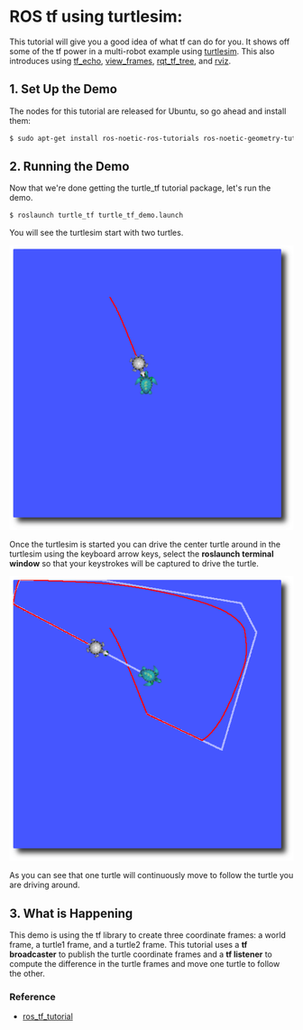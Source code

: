 # ROS tf using turtlesim:
  This tutorial will give you a good idea of what tf can do for you. It shows off some of the tf power in a multi-robot example using [turtlesim](http://wiki.ros.org/turtlesim). This also introduces using [tf_echo](http://wiki.ros.org/tf#tf_echo), [view_frames](http://wiki.ros.org/tf#view_frames), [rqt_tf_tree](http://wiki.ros.org/rqt_tf_tree), and [rviz](http://wiki.ros.org/rviz).

## 1. Set Up the Demo
  The nodes for this tutorial are released for Ubuntu, so go ahead and install them: 
  ```bash
  $ sudo apt-get install ros-noetic-ros-tutorials ros-noetic-geometry-tutorials ros-noetic-rviz ros-noetic-rosbash ros-noetic-rqt-tf-tree
  
  ```

## 2. Running the Demo
  Now that we're done getting the turtle_tf tutorial package, let's run the demo. 
  ```bash
  $ roslaunch turtle_tf turtle_tf_demo.launch
  ```
  You will see the turtlesim start with two turtles. 

  ![image](turtle_tf_start.png)

  Once the turtlesim is started you can drive the center turtle around in the turtlesim using the keyboard arrow keys, select the **roslaunch terminal window** so that your keystrokes will be captured to drive the turtle.

  ![image](turtle_tf_drive.png)

  As you can see that one turtle will continuously move to follow the turtle you are driving around. 

## 3. What is Happening

  This demo is using the tf library to create three coordinate frames: a world frame, a turtle1 frame, and a turtle2 frame. This tutorial uses a **tf broadcaster** to publish the turtle coordinate frames and a **tf listener** to compute the difference in the turtle frames and move one turtle to follow the other. 

### Reference
  - [ros_tf_tutorial](http://wiki.ros.org/tf/Tutorials/Introduction%20to%20tf)